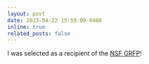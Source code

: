 ```yaml
---
layout: post
date: 2023-04-22 15:59:00-0400
inline: true
related_posts: false
---
```


I was selected as a recipient of the [NSF GRFP](https://www.nsfgrfp.org)!